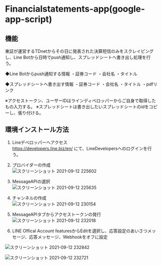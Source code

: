 # Financialstatements-app(google-app-script)
## 機能
東証が運営するTDnetからその日に発表された決算短信のみをスクレイピングし、Line Botから日時でpush通知し、スプレッドシートへ書き出し処理を行う。

◆Line Botからpush通知する情報
・証券コード
・会社名
・タイトル

◆スプレッドシートへ書き出す情報
・証券コード
・会社名
・タイトル
・pdfリンク

※アクセストークン、ユーザーIDはラインディベロッパーからご自身で取得したもの入力する。
※スプレッドシートは書き出したいスプレッドシートのidをコピーし、張り付ける。
## 環境インストール方法
1. Lineデベロッパーへアクセス  
  https://developers.line.biz/en/  にて、LineDevelopersへのログインを行う。   



2. プロバイダーの作成  
![スクリーンショット 2021-09-12 225602](https://user-images.githubusercontent.com/44935028/132990909-5a0d8fba-d884-4e3b-a908-e45cb8a889cc.png)  

3. MessageAPIの選択    
![スクリーンショット 2021-09-12 225635](https://user-images.githubusercontent.com/44935028/132990912-f81f5b45-ee97-43fd-b635-6dc19740aa63.png)

4. チャンネルの作成  
![スクリーンショット 2021-09-12 230154](https://user-images.githubusercontent.com/44935028/132990907-9295021c-9f35-40a6-ade3-d3e064c289d3.png)

5. MessageAPIタブからアクセストークンの発行  
![スクリーンショット 2021-09-12 232018](https://user-images.githubusercontent.com/44935028/132991592-802bb31d-e97d-4ad9-b5d2-35f61a92102a.png)  

6.   LINE Offical Account featuresからEditを選択し、応答設定のあいさつメッセージ、応答メッセージ、Webhookをオフに設定

![スクリーンショット 2021-09-12 232842](https://user-images.githubusercontent.com/44935028/132991626-57bcb342-dee3-435a-957b-0a5a290e4a5c.png)  

![スクリーンショット 2021-09-12 232721](https://user-images.githubusercontent.com/44935028/132991627-4e5b6158-12ba-47ab-9ee0-d391fe943bfb.png)






